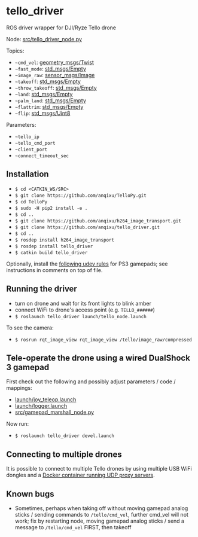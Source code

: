 # tello_driver
ROS driver wrapper for DJI/Ryze Tello drone

Node: [src/tello_driver_node.py](src/tello_driver_node.py)

Topics:
* `~cmd_vel`: [geometry_msgs/Twist](http://docs.ros.org/api/geometry_msgs/html/msg/Twist.html)
* `~fast_mode`: [std_msgs/Empty](http://docs.ros.org/api/std_msgs/html/msg/Empty.html)
* `~image_raw`: [sensor_msgs/Image](http://docs.ros.org/api/sensor_msgs/html/msg/Image.html)
* `~takeoff`: [std_msgs/Empty](http://docs.ros.org/api/std_msgs/html/msg/Empty.html)
* `~throw_takeoff`: [std_msgs/Empty](http://docs.ros.org/api/std_msgs/html/msg/Empty.html)
* `~land`: [std_msgs/Empty](http://docs.ros.org/api/std_msgs/html/msg/Empty.html)
* `~palm_land`: [std_msgs/Empty](http://docs.ros.org/api/std_msgs/html/msg/Empty.html)
* `~flattrim`: [std_msgs/Empty](http://docs.ros.org/api/std_msgs/html/msg/Empty.html)
* `~flip`: [std_msgs/Uint8](http://docs.ros.org/api/std_msgs/html/msg/UInt8.html)

Parameters:
* `~tello_ip`
* `~tello_cmd_port`
* `~client_port`
* `~connect_timeout_sec`

## Installation
* `$ cd <CATKIN_WS/SRC>`
* `$ git clone https://github.com/anqixu/TelloPy.git`
* `$ cd TelloPy`
* `$ sudo -H pip2 install -e .`
* `$ cd ..`
* `$ git clone https://github.com/anqixu/h264_image_transport.git`
* `$ git clone https://github.com/anqixu/tello_driver.git`
* `$ cd ..`
* `$ rosdep install h264_image_transport`
* `$ rosdep install tello_driver`
* `$ catkin build tello_driver`

Optionally, install the [following udev rules](https://github.com/anqixu/sixad_rumble/blob/master/misc/10-gamepads.rules) for PS3 gamepads; see instructions in comments on top of file.

## Running the driver

* turn on drone and wait for its front lights to blink amber
* connect WiFi to drone's access point (e.g. `TELLO_######`)
* `$ roslaunch tello_driver launch/tello_node.launch`

To see the camera:
* `$ rosrun rqt_image_view rqt_image_view /tello/image_raw/compressed`

## Tele-operate the drone using a wired DualShock 3 gamepad

First check out the following and possibly adjust parameters / code / mappings:
* [launch/joy_teleop.launch](launch/joy_teleop.launch)
* [launch/logger.launch](launch/logger.launch)
* [src/gamepad_marshall_node.py](src/gamepad_marshall_node.py)

Now run:
* `$ roslaunch tello_driver devel.launch`

## Connecting to multiple drones

It is possible to connect to multiple Tello drones by using multiple USB WiFi dongles and a [Docker container running UDP proxy servers](wifi_docker_proxy).

## Known bugs
* Sometimes, perhaps when taking off without moving gamepad analog sticks / sending commands to `/tello/cmd_vel`, further cmd_vel will not work; fix by restarting node, moving gamepad analog sticks / send a message to `/tello/cmd_vel` FIRST, then takeoff
